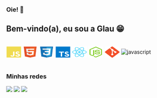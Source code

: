 ### Oie! 👋
## Bem-vindo(a), eu sou a Glau 😁

 
<div style="display: inline_block"><br>
  <img align="center" alt="javascript" height="30" width="40" src="https://raw.githubusercontent.com/devicons/devicon/master/icons/javascript/javascript-plain.svg">
  <img align="center" alt="HTML" height="30" width="40" src="https://raw.githubusercontent.com/devicons/devicon/master/icons/html5/html5-original.svg">
  <img align="center" alt="CSS" height="30" width="40" src="https://raw.githubusercontent.com/devicons/devicon/master/icons/css3/css3-original.svg">
  <img align="center" alt="typescript" height="30" width="40" src="https://raw.githubusercontent.com/devicons/devicon/master/icons/typescript/typescript-original.svg">
  <img align="center" alt="react" height="30" width="40" src="https://raw.githubusercontent.com/devicons/devicon/master/icons/react/react-original.svg">
  <img align="center" alt="nodejs" height="30" width="40" src="https://raw.githubusercontent.com/devicons/devicon/master/icons/nodejs/nodejs-original.svg">  
  <img align="center" alt="git" height="30" width="40" src="https://raw.githubusercontent.com/devicons/devicon/master/icons/git/git-original.svg">
   <img align="center" alt="javascript" height="30" width="40" src="https://cdn.jsdelivr.net/gh/devicons/devicon/icons/solidity/solidity-original.svg" />
          
</div>
 
 <br>
 
  ### Minhas redes
 
<div> 
 
 
  <a href="https://www.linkedin.com/in/glaucia-magalhaes" target="_blank"><img src="https://img.shields.io/badge/-LinkedIn-%230077B5?style=for-the-badge&logo=linkedin&logoColor=white" target="_blank"></a>
  <a href="https://instagram.com/g.alemaga" target="_blank"><img src="https://img.shields.io/badge/-Instagram-%23E4405F?style=for-the-badge&logo=instagram&logoColor=white" target="_blank"></a>
   <a href = "mailto:g.alemagalhaes@gmail.com"><img src="https://img.shields.io/badge/-Gmail-%23333?style=for-the-badge&logo=gmail&logoColor=white" target="_blank"></a>   
  
</div>

<!--
**galemagalhaes/galemagalhaes** is a ✨ _special_ ✨ repository because its `README.md` (this file) appears on your GitHub profile.

Here are some ideas to get you started:

- 🔭 I’m currently working on ...
- 🌱 I’m currently learning ...
- 👯 I’m looking to collaborate on ...
- 🤔 I’m looking for help with ...
- 💬 Ask me about ...
- 📫 How to reach me: ...
- 😄 Pronouns: ...
- ⚡ Fun fact: ...
-->
